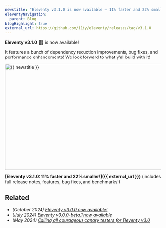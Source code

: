 ```yaml
---
newstitle: "Eleventy v3.1.0 is now available — 11% faster and 22% smaller!"
eleventyNavigation:
  parent: Blog
blogHighlight: true
external_url: https://github.com/11ty/eleventy/releases/tag/v3.1.0
---
```

**Eleventy v3.1.0** 🎈🐀 is now available!

It features a bunch of dependency reduction improvements, bug fixes, and performance enhancements! We look forward to what y’all build with it!

<a href="{{ external_url }}" class="elv-externalexempt opengraph-card">
  <img src="https://screenshot.11ty.app/{{ external_url | urlencode }}/opengraph/" alt="{{ newstitle }}" loading="lazy" decoding="async" width="650" height="341">
</a>

**[Eleventy v3.1.0: 11% faster and 22% smaller!]({{ external_url }})** (includes full release notes, features, bug fixes, and benchmarks!)

## Related

* _(October 2024) [Eleventy v3.0.0 now available!](/blog/eleventy-v3/)_
* _(July 2024) [Eleventy v3.0.0-beta.1 now available](/blog/three-point-oh-beta-one/)_
* _(May 2024) [Calling all courageous canary testers for Eleventy v3.0](/blog/canary-eleventy-v3/)_